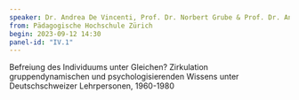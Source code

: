 ```yaml
---
speaker: Dr. Andrea De Vincenti, Prof. Dr. Norbert Grube & Prof. Dr. Andreas Hoffmann-Ocon
from: Pädagogische Hochschule Zürich
begin: 2023-09-12 14:30
panel-id: "IV.1"
---
```


Befreiung des Individuums unter Gleichen? Zirkulation gruppendynamischen und psychologisierenden Wissens unter Deutschschweizer Lehrpersonen, 1960-1980